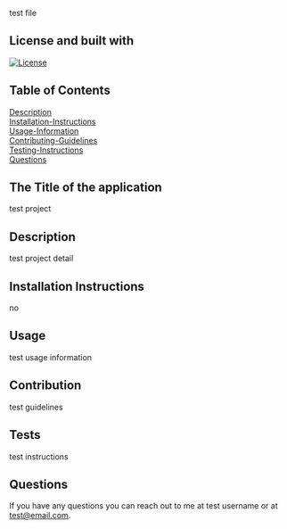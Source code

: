 test file
  ## License and built with
[![License](https://img.shields.io/badge/License-Boost_1.0-lightblue.svg)](https://www.boost.org/LICENSE_1_0.txt) 

## Table of Contents 
  [Description](#description)<br />
  [Installation-Instructions](#installation-instructions)<br />
  [Usage-Information](#usage)<br />
  [Contributing-Guidelines](#contribution)<br />
  [Testing-Instructions](#tests)<br />
  [Questions](#questions)

## The Title of the application
test project

## Description
 test project detail

 ## Installation Instructions
 no

 ## Usage
 test usage information

 ## Contribution
 test guidelines

 ## Tests
 test instructions

## Questions
If you have any questions you can reach out to me at test username
or at test@email.com.
